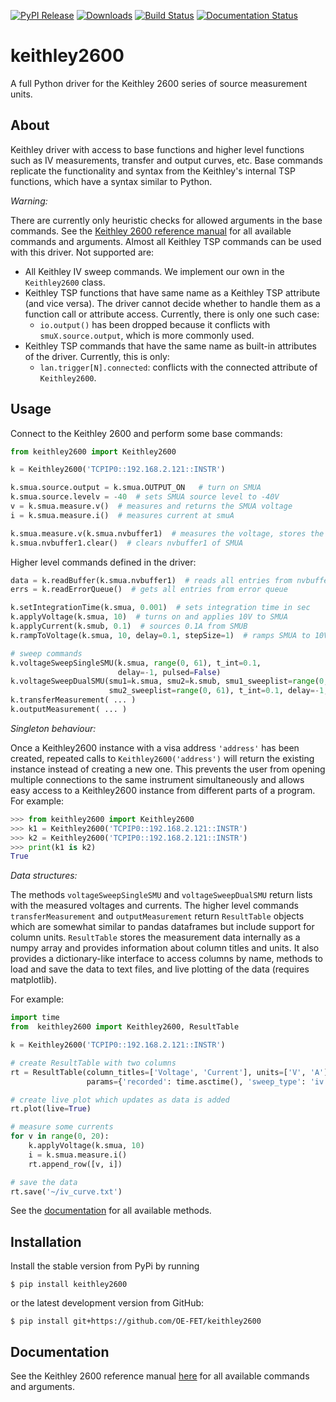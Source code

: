 [![PyPI Release](https://img.shields.io/pypi/v/keithley2600.svg)](https://pypi.org/pypi/keithley2600/)
[![Downloads](https://pepy.tech/badge/keithley2600)](https://pepy.tech/project/keithley2600)
[![Build Status](https://travis-ci.com/OE-FET/keithley2600.svg?branch=master)](https://travis-ci.com/OE-FET/keithley2600)
[![Documentation Status](https://readthedocs.org/projects/keithley2600/badge/?version=latest)](https://keithley2600.readthedocs.io/en/latest/?badge=latest)

# keithley2600
A full Python driver for the Keithley 2600 series of source measurement units.

## About
Keithley driver with access to base functions and higher level functions such as IV
measurements, transfer and output curves, etc. Base commands replicate the functionality
and syntax from the Keithley's internal TSP functions, which have a syntax similar to
Python.

*Warning:*

There are currently only heuristic checks for allowed arguments in the base commands. See the
[Keithley 2600 reference manual](https://www.tek.com/keithley-source-measure-units/smu-2600b-series-sourcemeter-manual-8)
for all available commands and arguments. Almost all Keithley TSP commands can be used 
with this driver. Not supported are:

* All Keithley IV sweep commands. We implement our own in the `Keithley2600` class.
* Keithley TSP functions that have same name as a Keithley TSP attribute (and vice 
  versa). The driver cannot decide whether to handle them as a function call or 
  attribute access. Currently, there is only one such case:
  - `io.output()` has been dropped because it conflicts with `smuX.source.output`, which is more
      commonly used.
* Keithley TSP commands that have the same name as built-in attributes of the driver. Currently,
  this is only:
  - `lan.trigger[N].connected`: conflicts with the connected attribute of `Keithley2600`.

## Usage

Connect to the Keithley 2600 and perform some base commands:
```python
from keithley2600 import Keithley2600

k = Keithley2600('TCPIP0::192.168.2.121::INSTR')

k.smua.source.output = k.smua.OUTPUT_ON   # turn on SMUA
k.smua.source.levelv = -40  # sets SMUA source level to -40V
v = k.smua.measure.v()  # measures and returns the SMUA voltage
i = k.smua.measure.i()  # measures current at smuA

k.smua.measure.v(k.smua.nvbuffer1)  # measures the voltage, stores the result in buffer
k.smua.nvbuffer1.clear()  # clears nvbuffer1 of SMUA
```
Higher level commands defined in the driver:

```python
data = k.readBuffer(k.smua.nvbuffer1)  # reads all entries from nvbuffer1 of SMUA
errs = k.readErrorQueue()  # gets all entries from error queue

k.setIntegrationTime(k.smua, 0.001)  # sets integration time in sec
k.applyVoltage(k.smua, 10)  # turns on and applies 10V to SMUA
k.applyCurrent(k.smub, 0.1)  # sources 0.1A from SMUB
k.rampToVoltage(k.smua, 10, delay=0.1, stepSize=1)  # ramps SMUA to 10V in steps of 1V

# sweep commands
k.voltageSweepSingleSMU(k.smua, range(0, 61), t_int=0.1,
                        delay=-1, pulsed=False)
k.voltageSweepDualSMU(smu1=k.smua, smu2=k.smub, smu1_sweeplist=range(0, 61),
                      smu2_sweeplist=range(0, 61), t_int=0.1, delay=-1, pulsed=False)
k.transferMeasurement( ... )
k.outputMeasurement( ... )
```

*Singleton behaviour:*

Once a Keithley2600 instance with a visa address `'address'` has been created, repeated
calls to `Keithley2600('address')` will return the existing instance instead of creating a
new one. This prevents the user from opening multiple connections to the same instrument
simultaneously and allows easy access to a Keithley2600 instance from different parts of a
program. For example:

```python
>>> from keithley2600 import Keithley2600
>>> k1 = Keithley2600('TCPIP0::192.168.2.121::INSTR')
>>> k2 = Keithley2600('TCPIP0::192.168.2.121::INSTR')
>>> print(k1 is k2)
True
```

*Data structures:*

The methods `voltageSweepSingleSMU` and `voltageSweepDualSMU` return lists with the
measured voltages and currents. The higher level commands `transferMeasurement` and
`outputMeasurement` return `ResultTable` objects which are somewhat similar to pandas
dataframes but include support for column units. `ResultTable` stores the measurement
data internally as a numpy array and provides information about column titles and units.
It also provides a dictionary-like interface to access columns by name, methods to load
and save the data to text files, and live plotting of the data (requires matplotlib).

For example:
```python
import time
from  keithley2600 import Keithley2600, ResultTable

k = Keithley2600('TCPIP0::192.168.2.121::INSTR')

# create ResultTable with two columns
rt = ResultTable(column_titles=['Voltage', 'Current'], units=['V', 'A'],
                 params={'recorded': time.asctime(), 'sweep_type': 'iv'})

# create live plot which updates as data is added
rt.plot(live=True)  

# measure some currents
for v in range(0, 20):
    k.applyVoltage(k.smua, 10)
    i = k.smua.measure.i() 
    rt.append_row([v, i])

# save the data
rt.save('~/iv_curve.txt')
```

See the [documentation](https://keithley2600.readthedocs.io/en/latest/api/result_table.html)
for all available methods.

## Installation
Install the stable version from PyPi by running
```console
$ pip install keithley2600
```
or the latest development version from GitHub:
```console
$ pip install git+https://github.com/OE-FET/keithley2600
```

##  Documentation

See the Keithley 2600 reference manual
[here](https://www.tek.com/keithley-source-measure-units/smu-2600b-series-sourcemeter-manual-8)
for all available commands and arguments.
